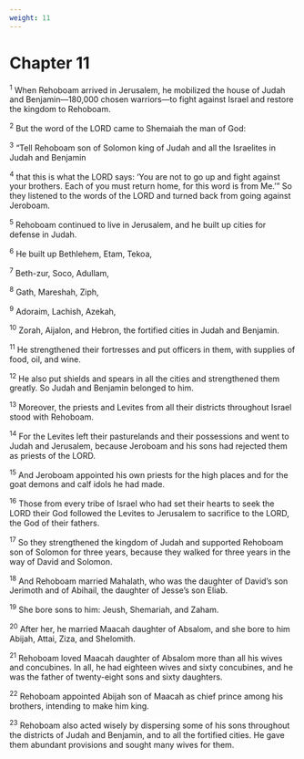 ```yaml
---
weight: 11
---
```


# Chapter 11

<sup>1</sup> When Rehoboam arrived in Jerusalem, he mobilized the house of Judah and Benjamin—180,000 chosen warriors—to fight against Israel and restore the kingdom to Rehoboam. 

<sup>2</sup> But the word of the LORD came to Shemaiah the man of God: 

<sup>3</sup> “Tell Rehoboam son of Solomon king of Judah and all the Israelites in Judah and Benjamin 

<sup>4</sup> that this is what the LORD says: ‘You are not to go up and fight against your brothers. Each of you must return home, for this word is from Me.’” So they listened to the words of the LORD and turned back from going against Jeroboam. 

<sup>5</sup> Rehoboam continued to live in Jerusalem, and he built up cities for defense in Judah. 

<sup>6</sup> He built up Bethlehem, Etam, Tekoa, 

<sup>7</sup> Beth-zur, Soco, Adullam, 

<sup>8</sup> Gath, Mareshah, Ziph, 

<sup>9</sup> Adoraim, Lachish, Azekah, 

<sup>10</sup> Zorah, Aijalon, and Hebron, the fortified cities in Judah and Benjamin. 

<sup>11</sup> He strengthened their fortresses and put officers in them, with supplies of food, oil, and wine. 

<sup>12</sup> He also put shields and spears in all the cities and strengthened them greatly. So Judah and Benjamin belonged to him. 

<sup>13</sup> Moreover, the priests and Levites from all their districts throughout Israel stood with Rehoboam. 

<sup>14</sup> For the Levites left their pasturelands and their possessions and went to Judah and Jerusalem, because Jeroboam and his sons had rejected them as priests of the LORD. 

<sup>15</sup> And Jeroboam appointed his own priests for the high places and for the goat demons and calf idols he had made. 

<sup>16</sup> Those from every tribe of Israel who had set their hearts to seek the LORD their God followed the Levites to Jerusalem to sacrifice to the LORD, the God of their fathers. 

<sup>17</sup> So they strengthened the kingdom of Judah and supported Rehoboam son of Solomon for three years, because they walked for three years in the way of David and Solomon. 

<sup>18</sup> And Rehoboam married Mahalath, who was the daughter of David’s son Jerimoth and of Abihail, the daughter of Jesse’s son Eliab. 

<sup>19</sup> She bore sons to him: Jeush, Shemariah, and Zaham. 

<sup>20</sup> After her, he married Maacah daughter of Absalom, and she bore to him Abijah, Attai, Ziza, and Shelomith. 

<sup>21</sup> Rehoboam loved Maacah daughter of Absalom more than all his wives and concubines. In all, he had eighteen wives and sixty concubines, and he was the father of twenty-eight sons and sixty daughters. 

<sup>22</sup> Rehoboam appointed Abijah son of Maacah as chief prince among his brothers, intending to make him king. 

<sup>23</sup> Rehoboam also acted wisely by dispersing some of his sons throughout the districts of Judah and Benjamin, and to all the fortified cities. He gave them abundant provisions and sought many wives for them. 


